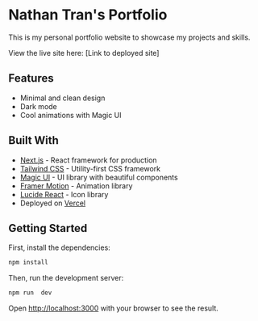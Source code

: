 # Nathan Tran's Portfolio

This is my personal portfolio website to showcase my projects and skills.

View the live site here: [Link to deployed site]

## Features

- Minimal and clean design
- Dark mode
- Cool animations with Magic UI

## Built With

- [Next.js](https://nextjs.org/) - React framework for production
- [Tailwind CSS](https://tailwindcss.com/) - Utility-first CSS framework
- [Magic UI](https://magicui.design/) - UI library with beautiful components
- [Framer Motion](https://www.framer.com/motion/) - Animation library
- [Lucide React](https://lucide.dev/) - Icon library
- Deployed on [Vercel](https://vercel.com/)

## Getting Started

First, install the dependencies:

```bash
npm install
```

Then, run the development server:

```bash
npm run  dev
```

Open [http://localhost:3000](http://localhost:3000) with your browser to see the result.
